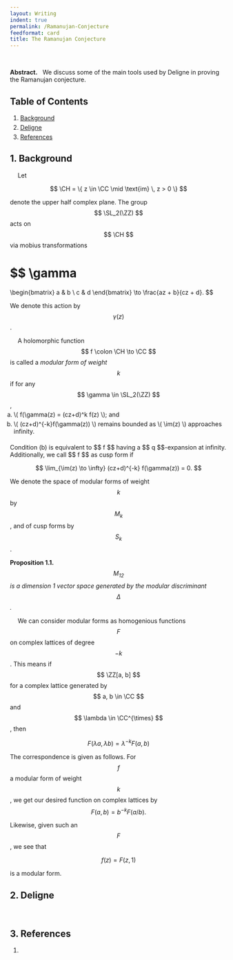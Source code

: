 ```yaml
---
layout: Writing
indent: true
permalink: /Ramanujan-Conjecture
feedformat: card
title: The Ramanujan Conjecture
---
```

<style>
    ol.custom {
        margin-top: -10px;
        margin-bottom: 20px;
        margin-left: -15px;
    }
    
    li {
        padding-top: 0px; 
        padding-bottom: 0px;
        margin-top: 0px;
        margin-bottom: 5px;
    }
}
</style>
$$ \newcommand{\CH}{\mathcal{H}} \newcommand{\FF}{\mathbb{F}} \newcommand{\NN}{\mathbb{N}} \newcommand{\CC}{\mathbb{C}} \newcommand{\QQ}{\mathbb{Q}} \newcommand{\QQ}{\mathbb{Q}} \newcommand{\RR}{\mathbb{R}} \newcommand{\ZZ}{\mathbb{Z}} $$
$$ \DeclareMathOperator{\colim}{colim} \DeclareMathOperator{\Hom}{Hom} \DeclareMathOperator{\Id}{Id} \DeclareMathOperator{\im}{im} \DeclareMathOperator{\Ob}{Ob} \DeclareMathOperator{\Res}{Res} \DeclareMathOperator{\SL}{SL}  \DeclareMathOperator{\Spec}{Spec} $$
<br>

**Abstract.** &nbsp; We discuss some of the main tools used by Deligne in proving the Ramanujan conjecture.

## Table of Contents
1. [Background](#1-background)
2. [Deligne](#2-deligne)
3. [References](#3-references)


## 1. Background

&emsp; Let 

$$ 
\CH 
= \{ z \in \CC \mid \text{im} \, z > 0 \}
$$

denote the upper half complex plane. The group $$ \SL_2(\ZZ) $$ acts on $$ \CH $$ via mobius transformations

$$
\gamma
=
\begin{bmatrix}
a & b \\
c & d 
\end{bmatrix}
\to 
\frac{az + b}{cz + d}.
$$

We denote this action by $$ \gamma(z) $$.

&emsp; A holomorphic function $$ f \colon \CH \to \CC $$ is called a *modular form of weight $$ k $$* if for any $$ \gamma \in \SL_2(\ZZ) $$,
<ol type="a" class="custom" style="list-style-position: outside">
  <li>\( f(\gamma(z) = (cz+d)^k f(z) \); and</li>
  
  <li>\( (cz+d)^{-k}f(\gamma(z)) \) remains bounded as \( \im(z) \) approaches infinity.</li>
</ol>
Condition (b) is equivalent to $$ f $$ having a $$ q $$-expansion at infinity. Additionally, we call $$ f $$ as cusp form if 

$$ 
\lim_{\im(z) \to \infty} (cz+d)^{-k} f(\gamma(z)) = 0.
$$

We denote the space of modular forms of weight $$ k $$ by $$ M_k $$, and of cusp forms by $$ S_k $$.

**Proposition 1.1.** &nbsp; *$$ M_{12} $$ is a dimension 1 vector space generated by the modular discriminant $$ \Delta $$.*

&emsp; We can consider modular forms as homogenious functions $$ F $$ on complex lattices of degree $$ -k $$. This means if $$ \ZZ[a, b] $$ for a complex lattice generated by $$ a, b \in \CC $$ and $$ \lambda \in \CC^{\times} $$, then

$$
F(\lambda a, \lambda b)
= \lambda^{-k} F(a, b)
$$

The correspondence is given as follows. For $$ f $$ a modular form of weight $$ k $$, we get our desired function on complex lattices by 
$$ 
F(a, b) = b^{-k} F(a/b).
$$ 

Likewise, given such an $$ F $$, we see that 

$$ 
f(z) = F(z, 1) 
$$ 

is a modular form.

## 2. Deligne

&emsp; 


## 3. References

1. 
